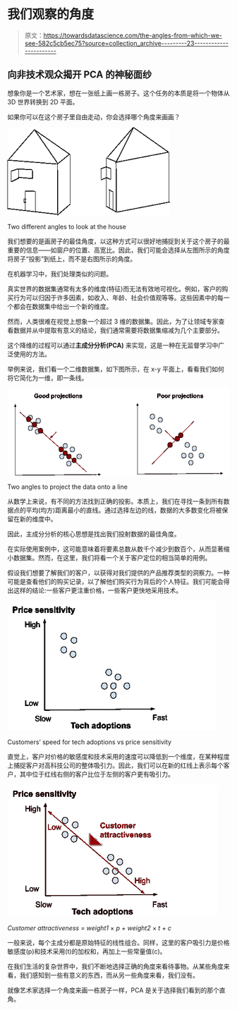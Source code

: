 # 我们观察的角度

> 原文：<https://towardsdatascience.com/the-angles-from-which-we-see-582c5cb5ec75?source=collection_archive---------23----------------------->

## 向非技术观众揭开 PCA 的神秘面纱

想象你是一个艺术家，想在一张纸上画一栋房子。这个任务的本质是将一个物体从 3D 世界转换到 2D 平面。

如果你可以在这个房子里自由走动，你会选择哪个角度来画画？

![](img/bb220f515c2e2046f129928debbb2e23.png)

Two different angles to look at the house

我们想要的是画房子的最佳角度，以这种方式可以很好地捕捉到关于这个房子的最重要的信息——如窗户的位置、高宽比。因此，我们可能会选择从左图所示的角度将房子“投影”到纸上，而不是右图所示的角度。

在机器学习中，我们处理类似的问题。

真实世界的数据集通常有太多的维度(特征)而无法有效地可视化。例如，客户的购买行为可以归因于许多因素，如收入、年龄、社会价值观等等。这些因素中的每一个都会在数据集中给出一个新的维度。

然而，人类很难在视觉上想象一个超过 3 维的数据集。因此，为了让领域专家查看数据并从中提取有意义的结论，我们通常需要将数据集缩减为几个主要部分。

这个降维的过程可以通过**主成分分析(PCA)** 来实现，这是一种在无监督学习中广泛使用的方法。

举例来说，我们看一个二维数据集，如下图所示，在 x-y 平面上，看看我们如何将它简化为一维，即一条线。

![](img/1fd11ed967f399f1ecd1c446f7112db0.png)

Two angles to project the data onto a line

从数学上来说，有不同的方法找到正确的投影。本质上，我们在寻找一条到所有数据点的平均(均方)距离最小的直线。通过选择左边的线，数据的大多数变化将被保留在新的维度中。

因此，主成分分析的核心思想是找出我们投射数据的最佳角度。

在实际使用案例中，这可能意味着将要素总数从数千个减少到数百个，从而显著缩小数据集。然而，在这里，我们将看一个关于客户定位的相当简单的用例。

假设我们想要了解我们的客户，以获得对我们提供的产品推荐类型的洞察力。一种可能是查看他们的购买记录，以了解他们购买行为背后的个人特征。我们可能会得出这样的结论:一些客户更注重价格，一些客户更快地采用技术。

![](img/12aba95b7833a59a601bfcfeb1239f6a.png)

Customers’ speed for tech adoptions vs price sensitivity

直觉上，客户对价格的敏感度和技术采用的速度可以降低到一个维度，在某种程度上捕捉客户对高科技公司的整体吸引力。因此，我们可以在新的红线上表示每个客户，其中位于红线右侧的客户比位于左侧的客户更有吸引力。

![](img/dbcc83969a56a2872e2395c57d007f50.png)

*Customer attractiveness = weight1* × *p + weight2* × *t + c*

一般来说，每个主成分都是原始特征的线性组合。同样，这里的客户吸引力是价格敏感度(p)和技术采用(t)的加权和，再加上一些常量值(c)。

在我们生活的复杂世界中，我们不断地选择正确的角度来看待事物。从某些角度来看，我们感知到一些有意义的东西，而从另一些角度来看，我们没有。

就像艺术家选择一个角度来画一栋房子一样，PCA 是关于选择我们看到的那个直角。